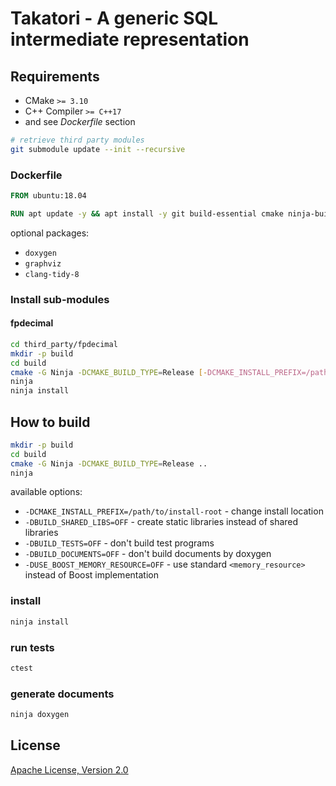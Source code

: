# Takatori - A generic SQL intermediate representation

## Requirements

* CMake `>= 3.10`
* C++ Compiler `>= C++17`
* and see *Dockerfile* section

```sh
# retrieve third party modules
git submodule update --init --recursive
```

### Dockerfile

```dockerfile
FROM ubuntu:18.04

RUN apt update -y && apt install -y git build-essential cmake ninja-build libboost-container-dev libicu-dev
```

optional packages:

* `doxygen`
* `graphviz`
* `clang-tidy-8`

### Install sub-modules

#### fpdecimal

```sh
cd third_party/fpdecimal
mkdir -p build
cd build
cmake -G Ninja -DCMAKE_BUILD_TYPE=Release [-DCMAKE_INSTALL_PREFIX=/path/to/install] -DBUILD_TESTS=OFF -DBUILD_DOCUMENTS=OFF ..
ninja
ninja install
```

## How to build

```sh
mkdir -p build
cd build
cmake -G Ninja -DCMAKE_BUILD_TYPE=Release ..
ninja
```

available options:

* `-DCMAKE_INSTALL_PREFIX=/path/to/install-root` - change install location
* `-DBUILD_SHARED_LIBS=OFF` - create static libraries instead of shared libraries
* `-DBUILD_TESTS=OFF` - don't build test programs
* `-DBUILD_DOCUMENTS=OFF` - don't build documents by doxygen
* `-DUSE_BOOST_MEMORY_RESOURCE=OFF` - use standard `<memory_resource>` instead of Boost implementation

### install

```sh
ninja install
```

### run tests

```sh
ctest
```

### generate documents

```sh
ninja doxygen
```

## License

[Apache License, Version 2.0](http://www.apache.org/licenses/LICENSE-2.0)
